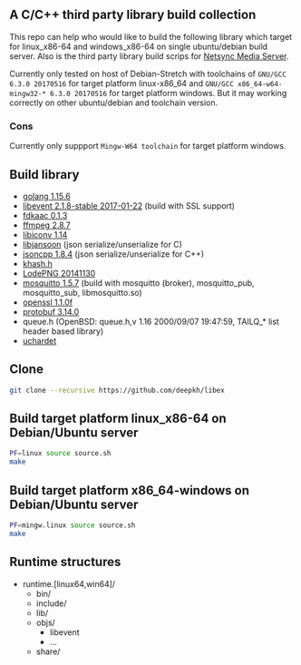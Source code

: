 ## A C/C++ third party library build collection

This repo can help who would like to build the following library which target for linux_x86-64 and windows_x86-64 on single ubuntu/debian build server. Also is the third party library build scrips for [Netsync Media Server](https://netsync.tv). 

Currently only tested on host of Debian-Stretch with toolchains of `GNU/GCC 6.3.0 20170516` for target platform linux-x86_64 and `GNU/GCC x86_64-w64-mingw32-* 6.3.0 20170516` for target platform windows. But it may working correctly on other ubuntu/debian and toolchain version. 
  
### Cons 
  
  Currently only suppport `Mingw-W64 toolchain` for target platform windows. 

## Build library

* [golang 1.15.6](https://golang.org/)
* [libevent 2.1.8-stable 2017-01-22](https://libevent.org/) (build with SSL support)
* [fdkaac 0.1.3](https://sourceforge.net/projects/opencore-amr/)
* [ffmpeg 2.8.7](https://ffmpeg.org/)
* [libiconv 1.14](https://www.gnu.org/software/libiconv/)
* [libjansoon](https://digip.org/jansson/) (json serialize/unserialize for C)
* [jsoncpp 1.8.4](https://github.com/open-source-parsers/jsoncpp) (json serialize/unserialize for C++)
* [khash.h](https://attractivechaos.github.io/klib/#About)
* [LodePNG 20141130](https://lodev.org/lodepng/)
* [mosquitto 1.5.7](https://mosquitto.org/) (build with mosquitto (broker), mosquitto_pub, mosquitto_sub, libmosquitto.so)
* [openssl 1.1.0f](https://www.openssl.org/)
* [protobuf 3.14.0](https://github.com/protocolbuffers/protobuf) 
* queue.h (OpenBSD: queue.h,v 1.16 2000/09/07 19:47:59, TAILQ_* list header based library) 
* [uchardet](https://github.com/BYVoid/uchardet)

## Clone

```bash
git clone --recursive https://github.com/deepkh/libex
```

## Build target platform linux_x86-64 on Debian/Ubuntu server

```bash
PF=linux source source.sh
make
```

## Build target platform x86_64-windows on Debian/Ubuntu server

```bash
PF=mingw.linux source source.sh
make
```

## Runtime structures

* runtime.[linux64,win64]/
  * bin/
  * include/
  * lib/
  * objs/
    * libevent
    * ...
  * share/

